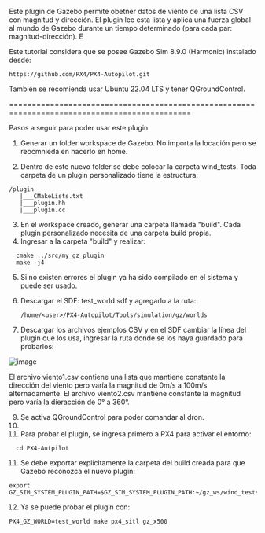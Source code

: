 Este plugin de Gazebo permite obetner datos de viento de una lista CSV con magnitud y dirección. El plugin lee esta lista y aplica una fuerza global 
al mundo de Gazebo durante un tiempo determinado (para cada par: magnitud-dirección). E

Este tutorial considera que se posee Gazebo Sim 8.9.0 (Harmonic) instalado desde: 
```
https://github.com/PX4/PX4-Autopilot.git
```
También se recomienda usar Ubuntu 22.04 LTS y tener QGroundControl.

==============================================================================================

Pasos a seguir para poder usar este plugin:

1) Generar un folder workspace de Gazebo. No importa la locación pero se reocmnieda en hacerlo en home.

2) Dentro de este nuevo folder se debe colocar la carpeta wind_tests. Toda carpeta de un plugin personalizado tiene la estructura:
```
/plugin
   |___CMakeLists.txt
   |___plugin.hh
   |___plugin.cc
```

3) En el workspace creado, generar una carpeta llamada "build". Cada plugin personalizado necesita de una carpeta build propia. 
4) Ingresar a la carpeta "build" y realizar:
```
  cmake ../src/my_gz_plugin
  make -j4
```

5) Si no existen errores el plugin ya ha sido compilado en el sistema y puede ser usado.
6) Descargar el SDF: test_world.sdf y agregarlo a la ruta:
   ```
   /home/<user>/PX4-Autopilot/Tools/simulation/gz/worlds
   ```
   
7) Descargar los archivos ejemplos CSV y en el SDF cambiar la línea del plugin que los usa, ingresar la ruta donde se los haya guardado para probarlos:

![image](https://github.com/user-attachments/assets/7e254e1b-d6bd-4759-b2dd-0488f266e50f)

El archivo viento1.csv contiene una lista que mantiene constante la dirección del viento pero varía la magnitud de 0m/s a 100m/s alternadamente. 
El archivo viento2.csv mantiene constante la magnitud pero varía la dieracción de 0° a 360°.

9)  Se activa QGroundControl para poder comandar al dron.
10)  
11) Para probar el plugin, se ingresa primero a PX4 para activar el entorno:
```
  cd PX4-Autpilot
```

11) Se debe exportar explícitamente la carpeta del build creada para que Gazebo reconozca el nuevo plugin:
```
export GZ_SIM_SYSTEM_PLUGIN_PATH=$GZ_SIM_SYSTEM_PLUGIN_PATH:~/gz_ws/wind_tests_build
```

12) Ya se puede probar el plugin con:
```
PX4_GZ_WORLD=test_world make px4_sitl gz_x500
```
